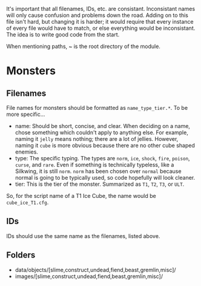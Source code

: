 It's important that all filenames, IDs, etc. are consistant. Inconsistant names will only cause confusion and problems down the road. Adding on to this file isn't hard, but changing it is harder; it would require that every instance of every file would have to match, or else everything would be inconsistant. The idea is to write good code from the start.

When mentioning paths, ~ is the root directory of the module.

Monsters
========

Filenames
---------

File names for monsters should be formatted as `name_type_tier.*`. To be more specific...

* name: Should be short, concise, and clear. When deciding on a name, chose something which couldn't apply to anything else. For example, naming it `jelly` means nothing; there are a lot of jellies. However, naming it `cube` is more obvious because there are no other cube shaped enemies.
* type: The specific typing. The types are `norm`, `ice`, `shock`, `fire`, `poison`, `curse`, and `rare`. Even if something is technically typeless, like a Silkwing, it is still `norm`. `norm` has been chosen over `normal` because normal is going to be typically used, so code hopefully will look cleaner.
* tier: This is the tier of the monster. Summarized as `T1`, `T2`, `T3`, or `ULT`.

So, for the script name of a T1 Ice Cube, the name would be `cube_ice_T1.cfg`.

IDs
---

IDs should use the same name as the filenames, listed above.

Folders
-------

* data/objects/[slime,construct,undead,fiend,beast,gremlin,misc]/
* images/[slime,construct,undead,fiend,beast,gremlin,misc]/

